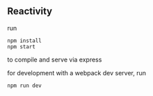 ## Reactivity ##


run
```
npm install
npm start
```
to compile and serve via express



for development with a webpack dev server, run

```
npm run dev
```
